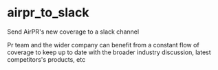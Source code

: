 # airpr_to_slack
Send AirPR's new coverage to a slack channel

Pr team and the wider company can benefit from a constant flow of coverage to keep up to date with the broader industry discussion, latest competitors's products, etc
